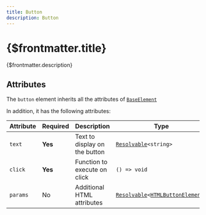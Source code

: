 ```yaml
---
title: Button
description: Button
---
```


# {$frontmatter.title}

{$frontmatter.description}

## Attributes

The `button` element inherits all the attributes of [`BaseElement`](../%5B...2%5Dconfiguration/%5B...3%5Dbase-element.md)

In addition, it has the following attributes:

| Attribute | Required | Description                   | Type                                                                                                                                                                     | Example                |
| --------- | -------- | :---------------------------- | ------------------------------------------------------------------------------------------------------------------------------------------------------------------------ | ---------------------- |
| `text`    | **Yes**  | Text to display on the button | <code>[Resolvable](../%5B...1%5Dgetting-started/%5B...3%5Dresolvable.md)\<string\></code>                                                                                | `'Press Me'`           |
| `click`   | **Yes**  | Function to execute on click  | `() => void`                                                                                                                                                             | `() => alert('Hello')` |
| `params`  | No       | Additional HTML attributes    | <code>[Resolvable](../%5B...1%5Dgetting-started/%5B...3%5Dresolvable.md)<[HTMLButtonElement](https://developer.mozilla.org/en-US/docs/Web/API/HTMLButtonElement)></code> | `{class: 'red'}`       |
